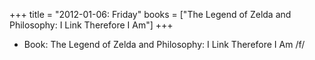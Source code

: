 +++
title = "2012-01-06: Friday"
books = ["The Legend of Zelda and Philosophy: I Link Therefore I Am"]
+++


* Book: The Legend of Zelda and Philosophy: I Link Therefore I Am /f/
